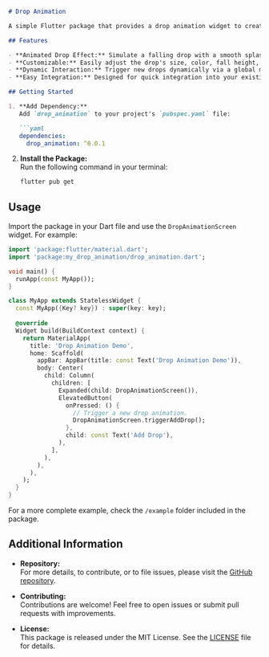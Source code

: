 ```markdown
# Drop Animation

A simple Flutter package that provides a drop animation widget to create beautiful water drop effects in your Flutter applications.

## Features

- **Animated Drop Effect:** Simulate a falling drop with a smooth splash effect.
- **Customizable:** Easily adjust the drop's size, color, fall height, and animation duration.
- **Dynamic Interaction:** Trigger new drops dynamically via a global method.
- **Easy Integration:** Designed for quick integration into your existing Flutter projects.

## Getting Started

1. **Add Dependency:**  
   Add `drop_animation` to your project's `pubspec.yaml` file:

   ```yaml
   dependencies:
     drop_animation: ^0.0.1
   ```

2. **Install the Package:**  
   Run the following command in your terminal:
   
   ```bash
   flutter pub get
   ```

## Usage

Import the package in your Dart file and use the `DropAnimationScreen` widget. For example:

```dart
import 'package:flutter/material.dart';
import 'package:my_drop_animation/drop_animation.dart';

void main() {
  runApp(const MyApp());
}

class MyApp extends StatelessWidget {
  const MyApp({Key? key}) : super(key: key);
  
  @override
  Widget build(BuildContext context) {
    return MaterialApp(
      title: 'Drop Animation Demo',
      home: Scaffold(
        appBar: AppBar(title: const Text('Drop Animation Demo')),
        body: Center(
          child: Column(
            children: [
              Expanded(child: DropAnimationScreen()),
              ElevatedButton(
                onPressed: () {
                  // Trigger a new drop animation.
                  DropAnimationScreen.triggerAddDrop();
                },
                child: const Text('Add Drop'),
              ),
            ],
          ),
        ),
      ),
    );
  }
}
```

For a more complete example, check the `/example` folder included in the package.

## Additional Information

- **Repository:**  
  For more details, to contribute, or to file issues, please visit the [GitHub repository](https://github.com/mustafakilic097/drop_animation.git).

- **Contributing:**  
  Contributions are welcome! Feel free to open issues or submit pull requests with improvements.

- **License:**  
  This package is released under the MIT License. See the [LICENSE](LICENSE) file for details.
```